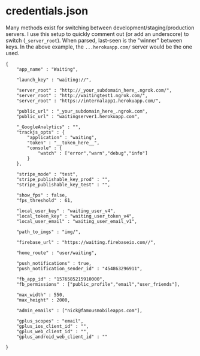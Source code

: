 # credentials.json

Many methods exist for switching between development/staging/production servers. I use this setup to quickly comment out (or add an underscore) to switch (`_server_root`). When parsed, last-seen is the "winner" between keys. In the above example, the `...herokuapp.com/` server would be the one used.

    {
        "app_name" : "Waiting",
        
        "launch_key" : "waiting://",
    
        "server_root" : "http://_your_subdomain_here_.ngrok.com/",
        "server_root" : "http://waitingtest1.ngrok.com/",
        "server_root" : "https://internalapp1.herokuapp.com/",
    
        "public_url" : "_your_subdomain_here_.ngrok.com",
        "public_url" : "waitingserver1.herokuapp.com",
    
        "_GoogleAnalytics" : "",
        "trackjs_opts" : {
            "application" : "waiting",
            "token" : "__token_here__",
            "console" : {
                "watch" : ["error","warn","debug","info"]
            }
        },
    
        "stripe_mode" : "test",
        "stripe_publishable_key_prod" : "",
        "stripe_publishable_key_test" : "",
    
        "show_fps" : false,
        "fps_threshold" : 61,
    
        "local_user_key" : "waiting_user_v4",
        "local_token_key" : "waiting_user_token_v4",
        "local_user_email" : "waiting_user_email_v1",
    
        "path_to_imgs" : "img/",
    
        "firebase_url" : "https://waiting.firebaseio.com//",
    
        "home_route" : "user/waiting",
    
        "push_notifications" : true,
        "push_notification_sender_id" : "454863296911",
    
        "fb_app_id" : "1576585215910000",
        "fb_permissions" : ["public_profile","email","user_friends"],
    
        "max_width" : 550,
        "max_height" : 2000,
    
        "admin_emails" : ["nick@famousmobileapps.com"],
    
        "gplus_scopes" : "email",
        "gplus_ios_client_id" : "",
        "gplus_web_client_id" : "",
        "gplus_android_web_client_id" : ""
    
    }

